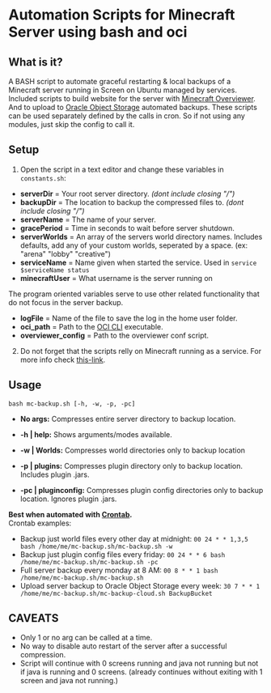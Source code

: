 # Automation Scripts for Minecraft Server using bash and oci

## What is it?
A BASH script to automate graceful restarting & local backups of a Minecraft server running in Screen on Ubuntu managed by services.
Included scripts to build website for the server with [Minecraft Overviewer](https://github.com/overviewer/Minecraft-Overviewer). And to upload to [Oracle Object Storage](https://docs.oracle.com/pt-br/iaas/Content/Object/Concepts/objectstorageoverview.htm) automated backups.
These scripts can be used separately defined by the calls in cron. So if not using any modules, just skip the config to call it.

## Setup   
1. Open the script in a text editor and change these variables in `constants.sh`:  
- **serverDir** = Your root server directory. *(dont include closing "/")*  
- **backupDir** = The location to backup the compressed files to. *(dont include closing "/")*   
- **serverName** = The name of your server.
- **gracePeriod** = Time in seconds to wait before server shutdown.
- **serverWorlds** = An array of the servers world directory names. Includes defaults, add any of your custom worlds, seperated by a space. (ex: "arena" "lobby" "creative")  
- **serviceName** = Name given when started the service. Used in `service $serviceName status`
- **minecraftUser** = What username is the server running on

The program oriented variables serve to use other related functionality that do not focus in the server backup.
- **logFile** = Name of the file to save the log in the home user folder.
- **oci_path** = Path to the [OCI CLI](https://docs.oracle.com/en-us/iaas/Content/API/Concepts/cliconcepts.htm) executable.
- **overviewer_config** = Path to the overviewer conf script.

2. Do not forget that the scripts relly on Minecraft running as a service. For more info check [this-link](https://linuxconfig.org/ubuntu-20-04-minecraft-server-setup).

## Usage  
``bash mc-backup.sh [-h, -w, -p, -pc] ``

- **No args:** Compresses entire server directory to backup location.  

- **-h | help:** Shows arguments/modes available.   

- **-w | Worlds:** Compresses world directories only to backup location   
- **-p | plugins:** Compresses plugin directory only to backup location. Includes plugin .jars. 

- **-pc | pluginconfig:** Compresses plugin config directories only to backup location. Ignores plugin .jars.  

**Best when automated with [Crontab](https://www.thegeekstuff.com/2009/06/15-practical-crontab-examples/).**  
Crontab examples:
- Backup just world files every other day at midnight: ```00 24 * * 1,3,5 bash /home/me/mc-backup.sh/mc-backup.sh -w```
- Backup just plugin config files every friday: ```00 24 * * 6 bash /home/me/mc-backup.sh/mc-backup.sh -pc```
- Full server backup every monday at 8 AM: ```00 8 * * 1 bash /home/me/mc-backup.sh/mc-backup.sh```
- Upload server backup to Oracle Object Storage every week: ```30 7 * * 1 /home/me/mc-backup.sh/mc-backup-cloud.sh BackupBucket```

## CAVEATS
- Only 1 or no arg can be called at a time.
- No way to disable auto restart of the server after a successful compression. 
- Script will continue with 0 screens running and java not running but not if java is running and 0 screens. (already continues without exiting with 1 screen and java not running.)
